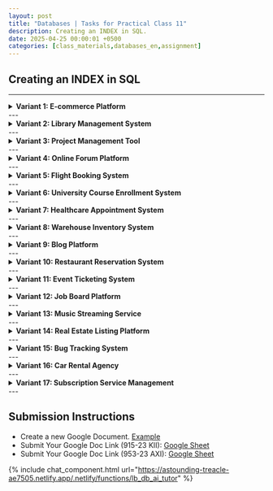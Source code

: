 ```yaml
---
layout: post
title: "Databases | Tasks for Practical Class 11"
description: Creating an INDEX in SQL.
date: 2025-04-25 00:00:01 +0500
categories: [class_materials,databases_en,assignment]
---
```


## Creating an INDEX in SQL

---
<details markdown="1">
<summary><strong>Variant 1: E-commerce Platform</strong></summary>

**Scenario:** You are working on the database for an e-commerce platform. Performance is critical for user experience, especially when searching for products and viewing order histories. You need to add appropriate indexes to optimize common queries.

**Database Schema:**

```sql
-- Drop tables if they exist to start fresh
DROP TABLE IF EXISTS OrderItems;
DROP TABLE IF EXISTS Orders;
DROP TABLE IF EXISTS Products;

-- Create the Products table
CREATE TABLE Products (
    product_id SERIAL PRIMARY KEY,
    sku VARCHAR(50) UNIQUE NOT NULL, -- Stock Keeping Unit
    name VARCHAR(200) NOT NULL,
    category VARCHAR(100),
    price NUMERIC(10, 2) CHECK (price >= 0),
    stock_quantity INT DEFAULT 0 CHECK (stock_quantity >= 0),
    date_added DATE DEFAULT CURRENT_DATE
);

-- Create the Orders table
CREATE TABLE Orders (
    order_id SERIAL PRIMARY KEY,
    customer_id INT NOT NULL, -- Assuming a separate Customers table exists elsewhere
    order_date TIMESTAMP DEFAULT CURRENT_TIMESTAMP,
    status VARCHAR(20) DEFAULT 'pending', -- e.g., 'pending', 'processing', 'shipped', 'delivered', 'cancelled'
    total_amount NUMERIC(12, 2)
);

-- Create the OrderItems table (linking Orders and Products)
CREATE TABLE OrderItems (
    order_item_id SERIAL PRIMARY KEY,
    order_id INT NOT NULL REFERENCES Orders(order_id),
    product_id INT NOT NULL REFERENCES Products(product_id),
    quantity INT NOT NULL CHECK (quantity > 0),
    unit_price NUMERIC(10, 2) NOT NULL -- Price at the time of order
);

-- Insert sample data
INSERT INTO Products (sku, name, category, price, stock_quantity, date_added) VALUES
('BK-ADV-01', 'Advanced SQL Guide', 'Books', 49.99, 150, '2023-01-10'),
('EL-LAP-X1', 'UltraSlim Laptop X1', 'Electronics', 1299.00, 50, '2023-02-20'),
('KT-MIX-S2', 'Super Mixer Pro', 'Home Goods', 89.50, 200, '2023-03-15'),
('BK-PYT-BEG', 'Python for Beginners', 'Books', 29.99, 300, '2023-04-01'),
('EL-CAM-Z5', 'Digital Camera Z5', 'Electronics', 450.00, 75, '2023-05-10');

INSERT INTO Orders (customer_id, order_date, status, total_amount) VALUES
(101, '2023-11-01 10:00:00', 'shipped', 179.49),
(102, '2023-11-05 14:30:00', 'processing', 1299.00),
(101, '2023-11-10 09:15:00', 'pending', 79.98),
(103, '2023-11-12 16:45:00', 'delivered', 450.00),
(104, '2023-11-15 11:00:00', 'processing', 89.50);

INSERT INTO OrderItems (order_id, product_id, quantity, unit_price) VALUES
(1, 1, 1, 49.99), (1, 4, 1, 29.99), (1, 3, 1, 89.50), -- Mistake fixed: total matches order 1
(2, 2, 1, 1299.00),
(3, 4, 2, 29.99), (3, 1, 1, 49.99), -- Corrected quantities/prices needed if total should be exactly 79.98. Let's assume order total was an estimate.
(4, 5, 1, 450.00),
(5, 3, 1, 89.50);
```

**Tasks:**

1.  **Basic Index:** Create an index on the `Products` table to speed up searches based on the product `name`.
2.  **Foreign Key Index:** Create an index on the `Orders` table to quickly find all orders placed by a specific `customer_id`.
3.  **Multicolumn Index:** Create a multicolumn index on the `Products` table to optimize queries that filter by `category` and then sort or filter by `price`. Ensure `category` is the leading column.
4.  **Foreign Key Index (Many-to-Many):** Create an index on the `OrderItems` table to efficiently look up items belonging to a specific `order_id`.
5.  **Foreign Key Index (Many-to-Many):** Create another index on the `OrderItems` table to efficiently find all orders that include a specific `product_id`.
6.  **Reindex Table:** Rebuild all indexes currently existing on the `Products` table to optimize their structure after potential data modifications.
7.  **Partial Index:** Create a partial index on the `Orders` table for the `order_date` column, but only include orders with a `status` of 'processing' or 'pending'. This helps optimize queries looking for active, unshipped orders.
8.  **Index on Expression:** Create an index on the `Products` table based on the lowercase version of the `name` column to facilitate case-insensitive searches.
9.  **List Indexes:** Use a system catalog query (`pg_indexes`) to list all indexes currently defined for the `OrderItems` table.
10. **Drop Index:** Remove the expression index created in step 8 (`LOWER(name)` on `Products`).
</details>
---
<details markdown="1">
<summary><strong>Variant 2: Library Management System</strong></summary>

**Scenario:** You are designing the database for a library system. Efficient searching for books, authors, and tracking borrowed items is crucial for librarians and patrons. You need to implement indexes to optimize these operations.

**Database Schema:**

```sql
-- Drop tables if they exist to start fresh
DROP TABLE IF EXISTS BorrowingRecords;
DROP TABLE IF EXISTS Books;
DROP TABLE IF EXISTS Authors;

-- Create the Authors table
CREATE TABLE Authors (
    author_id SERIAL PRIMARY KEY,
    first_name VARCHAR(100),
    last_name VARCHAR(100) NOT NULL,
    birth_year INT
);

-- Create the Books table
CREATE TABLE Books (
    book_id SERIAL PRIMARY KEY,
    isbn VARCHAR(17) UNIQUE NOT NULL, -- International Standard Book Number
    title VARCHAR(255) NOT NULL,
    publication_year INT,
    genre VARCHAR(50),
    author_id INT REFERENCES Authors(author_id),
    copies_available INT DEFAULT 1 CHECK (copies_available >= 0)
);

-- Create the BorrowingRecords table
CREATE TABLE BorrowingRecords (
    record_id SERIAL PRIMARY KEY,
    book_id INT NOT NULL REFERENCES Books(book_id),
    member_id INT NOT NULL, -- Assuming a separate Members table exists elsewhere
    borrow_date DATE NOT NULL DEFAULT CURRENT_DATE,
    due_date DATE NOT NULL,
    return_date DATE -- NULL if not yet returned
);

-- Insert sample data
INSERT INTO Authors (first_name, last_name, birth_year) VALUES
('George', 'Orwell', 1903),
('Jane', 'Austen', 1775),
('Isaac', 'Asimov', 1920),
('J.R.R.', 'Tolkien', 1892);

INSERT INTO Books (isbn, title, publication_year, genre, author_id, copies_available) VALUES
('978-0451524935', 'Nineteen Eighty-Four', 1949, 'Dystopian', 1, 3),
('978-0141439518', 'Pride and Prejudice', 1813, 'Romance', 2, 5),
('978-0553293378', 'Foundation', 1951, 'Science Fiction', 3, 2),
('978-0547928227', 'The Hobbit', 1937, 'Fantasy', 4, 4),
('978-0451524900', 'Animal Farm', 1945, 'Allegory', 1, 3);

INSERT INTO BorrowingRecords (book_id, member_id, borrow_date, due_date, return_date) VALUES
(1, 501, '2024-03-01', '2024-03-15', '2024-03-14'),
(3, 502, '2024-03-05', '2024-03-19', NULL), -- Not returned
(2, 501, '2024-03-10', '2024-03-24', NULL), -- Not returned
(5, 503, '2024-03-12', '2024-03-26', '2024-03-20'),
(1, 502, '2024-03-15', '2024-03-29', NULL); -- Not returned

```

**Tasks:**

1.  **Basic Index:** Create an index on the `Authors` table to speed up searches based on the author's `last_name`.
2.  **Basic Index:** Create an index on the `Books` table to allow for faster lookups by `title`.
3.  **Unique Index Explanation:** The `Books` table has a `UNIQUE` constraint on the `isbn` column. Explain the implication this has for indexing this column.
4.  **Foreign Key Index:** Create an index on the `Books` table to optimize queries joining `Books` with `Authors` (i.e., index the `author_id` foreign key).
5.  **Multicolumn Index:** Create a multicolumn index on the `Books` table to improve performance for queries that search for books within a specific `genre` and `publication_year`. `genre` should be the first column in the index.
6.  **Foreign Key Index (Tracking Table):** Create an index on the `BorrowingRecords` table to quickly find all borrowing records associated with a specific `book_id`.
7.  **Foreign Key Index (Tracking Table):** Create an index on the `BorrowingRecords` table to quickly find all books borrowed by a specific `member_id`.
8.  **Partial Index:** Create a partial index on the `BorrowingRecords` table covering the `due_date` column, but only for records where the `return_date` is NULL. This helps efficiently find overdue books or currently borrowed items.
9.  **Index on Expression:** Create an index on the `Books` table based on the `publication_year` column, but only storing the decade (e.g., 1950 for 1951, 1810 for 1813). Use integer division or another appropriate expression. This might optimize broad searches by decade. `CREATE INDEX idx_books_pub_decade ON Books (((publication_year / 10) * 10));`
10. **List and Drop Index:** Use the `\d Books` meta-command (in psql or pgAdmin's Query Tool SQL pane) to view the indexes on the `Books` table. Then, drop the index on `title` created in step 2.
</details>
---
<details markdown="1">
<summary><strong>Variant 3: Project Management Tool</strong></summary>

**Scenario:** You are the database administrator for a project management application. Users frequently search for projects, filter tasks by status, assignee, and priority, and view task lists. Optimizing these queries with indexes is essential for application responsiveness.

**Database Schema:**

```sql
-- Drop tables if they exist to start fresh
DROP TABLE IF EXISTS TaskAssignments; -- Adjusted for clarity
DROP TABLE IF EXISTS Tasks;
DROP TABLE IF EXISTS Projects;
DROP TABLE IF EXISTS Users;


-- Create the Users table
CREATE TABLE Users (
    user_id SERIAL PRIMARY KEY,
    username VARCHAR(50) UNIQUE NOT NULL,
    email VARCHAR(100) UNIQUE NOT NULL,
    full_name VARCHAR(150)
);

-- Create the Projects table
CREATE TABLE Projects (
    project_id SERIAL PRIMARY KEY,
    project_code VARCHAR(20) UNIQUE NOT NULL, -- e.g., 'ALPHA', 'OMEGA-2'
    name VARCHAR(200) NOT NULL,
    start_date DATE,
    deadline DATE,
    status VARCHAR(20) DEFAULT 'planning' -- 'planning', 'active', 'completed', 'on_hold'
);

-- Create the Tasks table
CREATE TABLE Tasks (
    task_id SERIAL PRIMARY KEY,
    project_id INT NOT NULL REFERENCES Projects(project_id),
    title VARCHAR(255) NOT NULL,
    description TEXT,
    priority INT DEFAULT 3, -- e.g., 1 (High) to 5 (Low)
    status VARCHAR(20) DEFAULT 'todo', -- 'todo', 'in_progress', 'review', 'done', 'blocked'
    due_date DATE,
    created_at TIMESTAMP DEFAULT CURRENT_TIMESTAMP
);

-- Create the TaskAssignments table (linking Tasks and Users)
CREATE TABLE TaskAssignments (
    assignment_id SERIAL PRIMARY KEY,
    task_id INT NOT NULL REFERENCES Tasks(task_id) ON DELETE CASCADE,
    user_id INT NOT NULL REFERENCES Users(user_id),
    assigned_at TIMESTAMP DEFAULT CURRENT_TIMESTAMP,
    UNIQUE (task_id, user_id) -- Ensure a user isn't assigned the same task twice
);


-- Insert sample data
INSERT INTO Users (username, email, full_name) VALUES
('jdoe', 'john.doe@company.com', 'John Doe'),
('asmith', 'alice.smith@company.com', 'Alice Smith'),
('bwhite', 'bob.white@company.com', 'Bob White');

INSERT INTO Projects (project_code, name, start_date, deadline, status) VALUES
('PHOENIX', 'Project Phoenix Rebirth', '2024-01-15', '2024-07-31', 'active'),
('NEBULA', 'Nebula Cloud Migration', '2024-03-01', '2024-12-31', 'planning'),
('TITAN', 'Titan Platform Upgrade', '2023-11-01', '2024-05-31', 'active');

INSERT INTO Tasks (project_id, title, priority, status, due_date) VALUES
(1, 'Define Core Modules', 1, 'done', '2024-02-15'),
(1, 'Develop UI Mockups', 2, 'in_progress', '2024-04-30'),
(1, 'Setup Development Environment', 3, 'todo', '2024-04-10'),
(3, 'Analyze Current Platform', 1, 'in_progress', '2024-04-20'),
(3, 'Draft Upgrade Plan', 2, 'review', '2024-05-05'),
(2, 'Gather Cloud Requirements', 1, 'todo', '2024-04-15');

INSERT INTO TaskAssignments (task_id, user_id) VALUES
(1, 1), -- Task 1 assigned to John Doe
(2, 2), -- Task 2 assigned to Alice Smith
(3, 1), -- Task 3 assigned to John Doe
(4, 3), -- Task 4 assigned to Bob White
(5, 2), -- Task 5 assigned to Alice Smith
(4, 1); -- Task 4 also assigned to John Doe

```

**Tasks:**

1.  **Basic Index:** Create an index on the `Projects` table to quickly find projects based on their `status`.
2.  **Unique Index Explanation:** The `Users` table has `UNIQUE` constraints on `username` and `email`. What does this mean regarding automatically created indexes on these columns?
3.  **Foreign Key Index:** Create an index on the `Tasks` table to efficiently retrieve all tasks belonging to a specific `project_id`.
4.  **Foreign Key Index (Assignment Table):** Create an index on the `TaskAssignments` table to quickly find all assignments (and thus tasks) for a given `user_id`.
5.  **Foreign Key Index (Assignment Table):** Create an index on the `TaskAssignments` table to quickly find all assignees for a given `task_id`.
6.  **Multicolumn Index:** Create a multicolumn index on the `Tasks` table to optimize filtering tasks first by `project_id` and then by `status`.
7.  **Multicolumn Index (Assignments):** Create a multicolumn index on `TaskAssignments` table to optimize queries finding tasks assigned to a specific user (`user_id`) ordered by `assigned_at` timestamp.
8.  **Partial Index:** Create a partial index on the `Tasks` table covering the `due_date` column, but only for tasks whose `status` is *not* 'done' or 'blocked'. This helps find upcoming deadlines for active tasks.
9.  **Index on Expression:** Create an index on the `Tasks` table based on the `UPPER()` function applied to the `title` column to support case-insensitive title searches.
10. **List and Drop Index:** Use the `pg_indexes` system view to list all indexes on the `Tasks` table. Identify the index created in step 9 (`UPPER(title)`) and then drop it.
</details>
---
<details markdown="1">
<summary><strong>Variant 4: Online Forum Platform</strong></summary>

**Scenario:** You are responsible for the database performance of a growing online forum. Users need to quickly find posts by topic, author, and search content. Moderators also need efficient ways to review reported posts. Indexing is key to maintaining a good user experience.

**Database Schema:**

```sql
-- Drop tables if they exist to start fresh
DROP TABLE IF EXISTS Posts;
DROP TABLE IF EXISTS Topics;
DROP TABLE IF EXISTS Users;

-- Create the Users table
CREATE TABLE Users (
    user_id SERIAL PRIMARY KEY,
    username VARCHAR(50) UNIQUE NOT NULL,
    email VARCHAR(100) UNIQUE NOT NULL,
    join_date DATE DEFAULT CURRENT_DATE,
    post_count INT DEFAULT 0
);

-- Create the Topics table
CREATE TABLE Topics (
    topic_id SERIAL PRIMARY KEY,
    name VARCHAR(100) UNIQUE NOT NULL,
    description TEXT,
    created_by INT REFERENCES Users(user_id),
    created_at TIMESTAMP DEFAULT CURRENT_TIMESTAMP
);

-- Create the Posts table
CREATE TABLE Posts (
    post_id SERIAL PRIMARY KEY,
    topic_id INT NOT NULL REFERENCES Topics(topic_id),
    user_id INT NOT NULL REFERENCES Users(user_id),
    title VARCHAR(255) NOT NULL,
    content TEXT,
    created_at TIMESTAMP DEFAULT CURRENT_TIMESTAMP,
    is_reported BOOLEAN DEFAULT FALSE,
    last_edited_at TIMESTAMP NULL
);

-- Insert sample data
INSERT INTO Users (username, email, join_date) VALUES
('forumFan', 'fan@example.com', '2023-01-15'),
('topicMaster', 'master@example.com', '2023-02-20'),
('postGuru', 'guru@example.com', '2023-03-10');

INSERT INTO Topics (name, description, created_by, created_at) VALUES
('Database Performance', 'Discussions about optimizing database queries.', 1, '2023-05-01 10:00:00'),
('Web Development Trends', 'Latest news and trends in web development.', 2, '2023-06-15 14:30:00'),
('General Chat', 'Off-topic discussions.', 1, '2023-01-20 09:00:00');

INSERT INTO Posts (topic_id, user_id, title, content, created_at, is_reported) VALUES
(1, 1, 'Indexing Strategies in PostgreSQL', 'Let us discuss B-Trees, Hash indexes...', '2023-05-02 11:00:00', FALSE),
(1, 2, 'Re: Indexing Strategies', 'Partial indexes are great for specific subsets!', '2023-05-03 09:20:00', FALSE),
(2, 3, 'Rise of Serverless', 'Is serverless the future?', '2023-06-16 10:00:00', FALSE),
(2, 1, 'Re: Rise of Serverless', 'Depends on the use case...', '2023-06-17 15:00:00', TRUE), -- Reported post
(3, 2, 'Favorite weekend hobbies?', 'What do you do on weekends?', '2023-01-21 11:00:00', FALSE),
(1, 3, 'Full-Text Search Tips', 'Using tsvector and tsquery...', '2023-07-01 14:00:00', FALSE);
```

**Tasks:**

1.  **Basic Index:** Create an index on the `Users` table to speed up lookups based on `join_date`.
2.  **Foreign Key Index:** Create an index on the `Posts` table to efficiently find all posts made by a specific `user_id`.
3.  **Foreign Key Index:** Create an index on the `Posts` table to efficiently retrieve all posts belonging to a specific `topic_id`.
4.  **Multicolumn Index:** Create a multicolumn index on the `Posts` table to optimize viewing posts within a `topic_id`, ordered by their `created_at` timestamp. Ensure `topic_id` is the leading column.
5.  **Partial Index:** Create a partial index on the `Posts` table for the `created_at` column, but only including entries where `is_reported` is TRUE. This is for the moderator's review queue.
6.  **Index on Expression:** Create an index on the `Posts` table using the `LOWER()` function on the `title` column to support fast, case-insensitive searches by post title.
7.  **Unique Index Explanation:** The `Topics` table has a `UNIQUE` constraint on the `name` column. What does this constraint imply about indexing on that column? Is a separate `CREATE INDEX` needed for basic lookups on `name`?
8.  **List Indexes:** Use the `\d Posts` meta-command (in psql or pgAdmin's Query Tool SQL pane) to display all indexes associated with the `Posts` table.
9.  **Reindex Table:** Rebuild all indexes on the `Posts` table, assuming frequent edits and deletions might have occurred.
10. **Drop Index:** Remove the expression index created in step 6 (`LOWER(title)` on `Posts`).
</details>
---
<details markdown="1">
<summary><strong>Variant 5: Flight Booking System</strong></summary>

**Scenario:** You are developing the database backend for a flight booking system. Performance is critical for searching available flights between destinations, checking specific flight details, and managing passenger bookings. Indexes are needed to ensure quick query responses.

**Database Schema:**

```sql
-- Drop tables if they exist to start fresh
DROP TABLE IF EXISTS Bookings;
DROP TABLE IF EXISTS Flights;
DROP TABLE IF EXISTS Airlines;
DROP TABLE IF EXISTS Airports;

-- Create the Airports table
CREATE TABLE Airports (
    airport_code CHAR(3) PRIMARY KEY, -- e.g., 'JFK', 'LAX'
    name VARCHAR(100) NOT NULL,
    city VARCHAR(100),
    country VARCHAR(100)
);

-- Create the Airlines table
CREATE TABLE Airlines (
    airline_id SERIAL PRIMARY KEY,
    iata_code VARCHAR(3) UNIQUE NOT NULL, -- e.g., 'AA', 'UA'
    name VARCHAR(100) NOT NULL
);

-- Create the Flights table
CREATE TABLE Flights (
    flight_id SERIAL PRIMARY KEY,
    flight_number VARCHAR(10) NOT NULL,
    airline_id INT NOT NULL REFERENCES Airlines(airline_id),
    departure_airport CHAR(3) NOT NULL REFERENCES Airports(airport_code),
    arrival_airport CHAR(3) NOT NULL REFERENCES Airports(airport_code),
    departure_time TIMESTAMP WITH TIME ZONE NOT NULL,
    arrival_time TIMESTAMP WITH TIME ZONE NOT NULL,
    base_price NUMERIC(10, 2) CHECK (base_price >= 0),
    total_seats INT,
    seats_booked INT DEFAULT 0
);

-- Create the Bookings table
CREATE TABLE Bookings (
    booking_id SERIAL PRIMARY KEY,
    flight_id INT NOT NULL REFERENCES Flights(flight_id),
    passenger_name VARCHAR(150) NOT NULL,
    seat_number VARCHAR(4), -- e.g., '12A', '30F'
    booking_time TIMESTAMP DEFAULT CURRENT_TIMESTAMP,
    status VARCHAR(20) DEFAULT 'confirmed' -- 'confirmed', 'cancelled'
);

-- Insert sample data
INSERT INTO Airports (airport_code, name, city, country) VALUES
('JFK', 'John F. Kennedy International', 'New York', 'USA'),
('LAX', 'Los Angeles International', 'Los Angeles', 'USA'),
('LHR', 'London Heathrow', 'London', 'UK'),
('CDG', 'Charles de Gaulle', 'Paris', 'France');

INSERT INTO Airlines (iata_code, name) VALUES
('AA', 'American Airlines'),
('BA', 'British Airways'),
('DL', 'Delta Air Lines');

INSERT INTO Flights (flight_number, airline_id, departure_airport, arrival_airport, departure_time, arrival_time, base_price, total_seats) VALUES
('AA101', 1, 'JFK', 'LAX', '2024-07-15 09:00:00-04', '2024-07-15 12:00:00-07', 350.00, 180),
('BA286', 2, 'LHR', 'LAX', '2024-07-15 11:30:00+01', '2024-07-15 14:45:00-07', 680.00, 220),
('DL405', 3, 'JFK', 'CDG', '2024-07-16 18:00:00-04', '2024-07-17 07:30:00+02', 550.00, 200),
('AA202', 1, 'LAX', 'JFK', '2024-07-18 14:00:00-07', '2024-07-18 22:30:00-04', 360.00, 180);

INSERT INTO Bookings (flight_id, passenger_name, seat_number, status) VALUES
(1, 'Alice Wonderland', '15A', 'confirmed'),
(1, 'Bob The Builder', '15B', 'confirmed'),
(2, 'Charlie Chaplin', '22F', 'confirmed'),
(3, 'Diana Prince', '10C', 'cancelled'),
(4, 'Edward Scissorhands', '5A', 'confirmed');

-- Update seats_booked based on insertions
UPDATE Flights SET seats_booked = 2 WHERE flight_id = 1;
UPDATE Flights SET seats_booked = 1 WHERE flight_id = 2;
UPDATE Flights SET seats_booked = 0 WHERE flight_id = 3; -- Cancelled booking doesn't count
UPDATE Flights SET seats_booked = 1 WHERE flight_id = 4;

```

**Tasks:**

1.  **Basic Index:** Create an index on the `Airports` table to quickly search for airports located in a specific `city`.
2.  **Basic Index:** Create an index on the `Flights` table to quickly find flights using their `flight_number`.
3.  **Multicolumn Index (Core Search):** Create a crucial multicolumn index on the `Flights` table to optimize the most common search: finding flights based on `departure_airport`, `arrival_airport`, and `departure_time`. Ensure columns are in this order.
4.  **Foreign Key Index:** Create an index on the `Flights` table to efficiently find all flights operated by a specific `airline_id`.
5.  **Foreign Key Index:** Create an index on the `Bookings` table to quickly retrieve all bookings associated with a specific `flight_id`.
6.  **Partial Index (Availability):** Create a partial index on the `Flights` table covering `departure_time`, but only for flights where `seats_booked < total_seats`. This optimizes searches for flights that still have available seats.
7.  **Index on Expression (Date Search):** Create an index on the `Flights` table based on the date part of the `departure_time` column (use `CAST(departure_time AS DATE)` or `DATE(departure_time)`). This will speed up queries searching for all flights departing on a specific date, regardless of time.
8.  **Unique Index (Seat Assignment):** Create a unique index on the `Bookings` table covering `flight_id` and `seat_number` to prevent assigning the same seat on the same flight to multiple passengers. Allow NULLs in `seat_number` if seat assignment can be optional initially (though the current schema implies it's usually present).
9.  **List Indexes:** Use the `pg_indexes` system catalog view to list all indexes currently defined for the `Flights` table, showing their names and definitions.
10. **Drop Index:** Remove the basic index created in step 2 on the `flight_number` column of the `Flights` table.
</details>
---
<details markdown="1">
<summary><strong>Variant 6: University Course Enrollment System</strong></summary>

**Scenario:** You are managing the database for a university's course enrollment system. Students, faculty, and administrators need fast access to course information, student schedules, class rosters, and departmental listings. Effective indexing is vital for the system's responsiveness, especially during peak registration periods.

**Database Schema:**

```sql
-- Drop tables if they exist to start fresh
DROP TABLE IF EXISTS Enrollments;
DROP TABLE IF EXISTS Courses;
DROP TABLE IF EXISTS Departments;
DROP TABLE IF EXISTS Students;

-- Create the Students table
CREATE TABLE Students (
    student_id SERIAL PRIMARY KEY,
    student_uid VARCHAR(10) UNIQUE NOT NULL, -- University ID, e.g., 'u1234567'
    first_name VARCHAR(100) NOT NULL,
    last_name VARCHAR(100) NOT NULL,
    enrollment_year INT,
    major VARCHAR(100)
);

-- Create the Departments table
CREATE TABLE Departments (
    dept_id SERIAL PRIMARY KEY,
    dept_code VARCHAR(10) UNIQUE NOT NULL, -- e.g., 'CSCI', 'MATH'
    name VARCHAR(150) NOT NULL
);

-- Create the Courses table
CREATE TABLE Courses (
    course_id SERIAL PRIMARY KEY,
    course_code VARCHAR(10) NOT NULL, -- e.g., '101', '315W'
    title VARCHAR(200) NOT NULL,
    credits INT CHECK (credits > 0),
    dept_id INT NOT NULL REFERENCES Departments(dept_id),
    UNIQUE (dept_id, course_code) -- Course code unique within a department
);

-- Create the Enrollments table
CREATE TABLE Enrollments (
    enrollment_id SERIAL PRIMARY KEY,
    student_id INT NOT NULL REFERENCES Students(student_id),
    course_id INT NOT NULL REFERENCES Courses(course_id),
    semester VARCHAR(20) NOT NULL, -- e.g., 'Fall 2024', 'Spring 2025'
    registration_date DATE DEFAULT CURRENT_DATE,
    grade CHAR(2) NULL, -- e.g., 'A', 'B+', 'P', 'F', NULL if in progress
    UNIQUE (student_id, course_id, semester) -- Student cannot enroll in the same course multiple times in one semester
);

-- Insert sample data
INSERT INTO Students (student_uid, first_name, last_name, enrollment_year, major) VALUES
('u7654321', 'Hermione', 'Granger', 2021, 'Magical Law'),
('u1122334', 'Ron', 'Weasley', 2021, 'Defense Against Dark Arts'),
('u9876543', 'Harry', 'Potter', 2021, 'Auror Training');

INSERT INTO Departments (dept_code, name) VALUES
('CSCI', 'Computer Science'),
('MATH', 'Mathematics'),
('PHYS', 'Physics');

INSERT INTO Courses (course_code, title, credits, dept_id) VALUES
('101', 'Intro to Programming', 4, 1),
('210', 'Data Structures', 4, 1),
('151', 'Calculus I', 4, 2),
('201', 'Classical Mechanics', 3, 3);

INSERT INTO Enrollments (student_id, course_id, semester, grade) VALUES
(1, 1, 'Fall 2023', 'A'),
(1, 3, 'Fall 2023', 'A-'),
(2, 1, 'Fall 2023', 'C+'),
(3, 1, 'Spring 2024', NULL), -- In progress
(1, 2, 'Spring 2024', NULL), -- In progress
(2, 3, 'Spring 2024', NULL); -- In progress
```

**Tasks:**

1.  **Basic Index:** Create an index on the `Students` table to allow for efficient searching by `last_name`.
2.  **Foreign Key Index:** Create an index on the `Courses` table to quickly find all courses offered by a specific `dept_id`.
3.  **Foreign Key Index (Enrollments):** Create an index on the `Enrollments` table to efficiently retrieve all courses a particular `student_id` is enrolled in or has taken.
4.  **Foreign Key Index (Enrollments):** Create an index on the `Enrollments` table to quickly generate a class roster (list of students) for a specific `course_id`.
5.  **Multicolumn Index (Student Schedule):** Create a multicolumn index on the `Enrollments` table to optimize fetching a specific student's schedule for a given `semester`. The index should cover `student_id` and `semester`, in that order.
6.  **Multicolumn Index (Course Roster):** Create a multicolumn index on the `Enrollments` table to optimize fetching the roster for a specific `course_id` within a particular `semester`. The index should cover `course_id` and `semester`, in that order.
7.  **Partial Index (In Progress):** Create a partial index on the `Enrollments` table covering the `course_id` column, but only for rows where the `grade` is NULL. This helps quickly find students currently enrolled in a course (ungraded).
8.  **Index on Expression (Case-Insensitive Major):** Create an index on the `Students` table based on the `LOWER()` function applied to the `major` column to support case-insensitive searches for students by major.
9.  **List Indexes:** Use the `\d Enrollments` meta-command to list all indexes currently associated with the `Enrollments` table. Verify the indexes created in previous steps are present.
10. **Reindex and Drop:** Rebuild all indexes on the `Students` table. Afterwards, drop the index created in step 1 (`last_name` on `Students`).
</details>
---
<details markdown="1">
<summary><strong>Variant 7: Healthcare Appointment System</strong></summary>

**Scenario:** You are responsible for managing the database of a clinic's appointment scheduling system. Fast retrieval of patient information, available slots, and appointment history is critical for the clinic's operations. You need to add indexes to optimize common lookup and filtering operations.

**Database Schema:**

```sql
-- Drop tables if they exist to start fresh
DROP TABLE IF EXISTS Appointments;
DROP TABLE IF EXISTS Patients;
DROP TABLE IF EXISTS Doctors;

-- Create the Doctors table
CREATE TABLE Doctors (
    doctor_id SERIAL PRIMARY KEY,
    first_name VARCHAR(50) NOT NULL,
    last_name VARCHAR(50) NOT NULL,
    specialty VARCHAR(100),
    license_number VARCHAR(50) UNIQUE NOT NULL
);

-- Create the Patients table
CREATE TABLE Patients (
    patient_id SERIAL PRIMARY KEY,
    first_name VARCHAR(50) NOT NULL,
    last_name VARCHAR(50) NOT NULL,
    date_of_birth DATE,
    contact_phone VARCHAR(20) UNIQUE, -- Can be NULL but must be unique if present
    registration_date DATE DEFAULT CURRENT_DATE
);

-- Create the Appointments table
CREATE TABLE Appointments (
    appointment_id SERIAL PRIMARY KEY,
    patient_id INT NOT NULL REFERENCES Patients(patient_id),
    doctor_id INT NOT NULL REFERENCES Doctors(doctor_id),
    appointment_datetime TIMESTAMP NOT NULL, -- Date and time of the appointment
    duration_minutes INT DEFAULT 30 CHECK (duration_minutes > 0),
    status VARCHAR(20) DEFAULT 'scheduled', -- e.g., 'scheduled', 'completed', 'cancelled', 'no_show'
    reason TEXT -- Reason for the visit
);

-- Insert sample data
INSERT INTO Doctors (first_name, last_name, specialty, license_number) VALUES
('Alice', 'Chen', 'Cardiology', 'LIC1001'),
('Bob', 'Miller', 'Pediatrics', 'LIC1002'),
('Carol', 'Davis', 'General Practice', 'LIC1003');

INSERT INTO Patients (first_name, last_name, date_of_birth, contact_phone, registration_date) VALUES
('Mark', 'Johnson', '1985-06-15', '555-1234', '2023-01-10'),
('Sarah', 'Williams', '1992-09-22', '555-5678', '2023-02-20'),
('David', 'Brown', '1978-03-01', NULL, '2023-05-15'),
('Emily', 'Smith', '2018-11-12', '555-9900', '2023-06-01');

INSERT INTO Appointments (patient_id, doctor_id, appointment_datetime, duration_minutes, status, reason) VALUES
(1, 1, '2024-05-10 10:00:00', 45, 'completed', 'Annual Checkup'),
(2, 3, '2024-05-10 11:00:00', 30, 'scheduled', 'Consultation'),
(1, 1, '2024-05-17 14:00:00', 45, 'scheduled', 'Follow-up'),
(4, 2, '2024-05-18 09:30:00', 30, 'scheduled', 'Vaccination'),
(2, 3, '2024-04-25 15:00:00', 30, 'cancelled', 'Feeling better'),
(3, 3, '2024-05-20 16:00:00', 30, 'scheduled', 'New Patient Visit');

```

**Tasks:**

1.  **Basic Index:** Create an index on the `Patients` table to speed up searches based on the patient's `last_name`.
2.  **Unique Index:** Create a unique index on the `Patients` table for the `contact_phone` column to enforce uniqueness for non-NULL phone numbers.
3.  **Foreign Key Index:** Create an index on the `Appointments` table to efficiently retrieve all appointments for a specific `patient_id`.
4.  **Foreign Key Index:** Create an index on the `Appointments` table to efficiently find all appointments scheduled with a specific `doctor_id`.
5.  **Multicolumn Index:** Create a multicolumn index on the `Appointments` table to optimize queries that filter by `doctor_id` and then by `appointment_datetime`.
6.  **Index on Expression:** Create an index on the `Patients` table based on the `YEAR` extracted from the `date_of_birth` to optimize queries searching for patients born in a specific year. `CREATE INDEX idx_patients_birth_year ON Patients (EXTRACT(YEAR FROM date_of_birth));`
7.  **Partial Index:** Create a partial index on the `Appointments` table for the `appointment_datetime` column, but only include appointments with a `status` of 'scheduled'. This helps optimize queries looking for upcoming, active appointments.
8.  **Reindex Table:** Rebuild all indexes currently existing on the `Appointments` table.
9.  **List Indexes:** Use the `\d Appointments` meta-command (in psql or pgAdmin's Query Tool SQL pane) to view the indexes on the `Appointments` table.
10. **Drop Index:** Remove the index created in step 6 (`idx_patients_birth_year`).
</details>
---
<details markdown="1">
<summary><strong>Variant 8: Warehouse Inventory System</strong></summary>

**Scenario:** You manage the database for a warehouse inventory system. The system needs to track products, their locations within different warehouses, and current stock levels. Efficient querying for product availability, stock levels, and warehouse contents is crucial.

**Database Schema:**

```sql
-- Drop tables if they exist to start fresh
DROP TABLE IF EXISTS InventoryLevels;
DROP TABLE IF EXISTS Products;
DROP TABLE IF EXISTS Warehouses;

-- Create the Warehouses table
CREATE TABLE Warehouses (
    warehouse_id SERIAL PRIMARY KEY,
    code VARCHAR(10) UNIQUE NOT NULL, -- e.g., 'NYC-01', 'LAX-02'
    city VARCHAR(100) NOT NULL,
    capacity_sqft INT,
    is_refrigerated BOOLEAN DEFAULT FALSE
);

-- Create the Products table
CREATE TABLE Products (
    product_id SERIAL PRIMARY KEY,
    sku VARCHAR(50) UNIQUE NOT NULL, -- Stock Keeping Unit
    name VARCHAR(200) NOT NULL,
    category VARCHAR(100),
    unit_cost NUMERIC(10, 2),
    supplier_info JSONB -- Store supplier name, contact, etc.
);

-- Create the InventoryLevels table (linking Products and Warehouses)
CREATE TABLE InventoryLevels (
    inventory_id SERIAL PRIMARY KEY,
    product_id INT NOT NULL REFERENCES Products(product_id),
    warehouse_id INT NOT NULL REFERENCES Warehouses(warehouse_id),
    quantity INT NOT NULL CHECK (quantity >= 0),
    last_updated TIMESTAMP DEFAULT CURRENT_TIMESTAMP,
    reorder_level INT DEFAULT 10,
    UNIQUE (product_id, warehouse_id) -- A product exists only once per warehouse
);

-- Insert sample data
INSERT INTO Warehouses (code, city, capacity_sqft, is_refrigerated) VALUES
('NYC-01', 'New York', 50000, false),
('LAX-02', 'Los Angeles', 75000, true),
('CHI-01', 'Chicago', 60000, false);

INSERT INTO Products (sku, name, category, unit_cost, supplier_info) VALUES
('ELE-TV-55', '55-inch 4K TV', 'Electronics', 350.00, '{"name": "PanelCorp", "contact": "sales@panelcorp.com"}'),
('FUR-DSK-WD', 'Wooden Desk', 'Furniture', 120.50, '{"name": "WoodWorks Ltd.", "contact": "orders@woodworksltd.net"}'),
('GRC-APL-FU', 'Fuji Apples (Box)', 'Grocery', 15.75, '{"name": "FreshFarms Inc.", "region": "WA"}'),
('ELE-CAM-DL', 'Digital SLR Camera', 'Electronics', 899.00, '{"name": "LensMasters", "contact": "info@lensmasters.com"}');

INSERT INTO InventoryLevels (product_id, warehouse_id, quantity, reorder_level) VALUES
(1, 1, 50, 10), -- TV in NYC
(1, 3, 75, 15), -- TV in Chicago
(2, 1, 120, 20), -- Desk in NYC
(3, 2, 200, 50), -- Apples in LA (requires refrigeration)
(4, 1, 25, 5),  -- Camera in NYC
(4, 3, 30, 5);  -- Camera in Chicago

```

**Tasks:**

1.  **Basic Index:** Create an index on the `Products` table to speed up searches based on the product `name`.
2.  **Basic Index:** Create an index on the `Warehouses` table to enable faster lookups by `city`.
3.  **Foreign Key Index:** Create an index on the `InventoryLevels` table to efficiently query stock levels for a specific `product_id` across all warehouses.
4.  **Foreign Key Index:** Create an index on the `InventoryLevels` table to quickly find all products stored within a specific `warehouse_id`.
5.  **Multicolumn Index:** The `InventoryLevels` table already has a unique constraint (and thus an underlying index) on `(product_id, warehouse_id)`. Explain why creating another index `ON InventoryLevels (warehouse_id, product_id)` might still be beneficial for certain queries.
6.  **Partial Index:** Create a partial index on the `InventoryLevels` table for the `quantity` column, but only include rows where `quantity` is less than the `reorder_level`. This helps efficiently identify items needing restocking. `CREATE INDEX idx_inventory_low_stock ON InventoryLevels (product_id, warehouse_id) WHERE quantity < reorder_level;`
7.  **Index on Expression:** Create an index on the `Products` table based on the lowercase version of the `category` column to facilitate case-insensitive category searches.
8.  **GIN Index (JSONB):** Create a GIN index on the `supplier_info` column in the `Products` table to efficiently query based on keys or values within the JSONB data (e.g., finding products from a specific supplier name). `CREATE INDEX idx_products_supplier_info_gin ON Products USING gin (supplier_info);`
9.  **List Indexes:** Use the `pg_indexes` system catalog view to list all indexes associated with the `InventoryLevels` table.
10. **Drop Index:** Remove the expression index created in step 7 (`LOWER(category)` on `Products`).
</details>
---
<details markdown="1">
<summary><strong>Variant 9: Blog Platform</strong></summary>

**Scenario:** You are the database administrator for a blogging platform. Users need to be able to quickly find posts by author, tag, or date, and view comments associated with posts. You must add indexes to support these features efficiently.

**Database Schema:**

```sql
-- Drop tables if they exist to start fresh
DROP TABLE IF EXISTS PostTags;
DROP TABLE IF EXISTS Comments;
DROP TABLE IF EXISTS Tags;
DROP TABLE IF EXISTS Posts;
DROP TABLE IF EXISTS Users;

-- Create the Users table
CREATE TABLE Users (
    user_id SERIAL PRIMARY KEY,
    username VARCHAR(50) UNIQUE NOT NULL,
    email VARCHAR(100) UNIQUE NOT NULL,
    join_date DATE DEFAULT CURRENT_DATE
);

-- Create the Posts table
CREATE TABLE Posts (
    post_id SERIAL PRIMARY KEY,
    author_id INT NOT NULL REFERENCES Users(user_id),
    title VARCHAR(255) NOT NULL,
    content TEXT,
    published_at TIMESTAMP, -- NULL if draft
    last_updated TIMESTAMP DEFAULT CURRENT_TIMESTAMP,
    status VARCHAR(15) DEFAULT 'draft' -- e.g., 'draft', 'published', 'archived'
);

-- Create the Comments table
CREATE TABLE Comments (
    comment_id SERIAL PRIMARY KEY,
    post_id INT NOT NULL REFERENCES Posts(post_id) ON DELETE CASCADE,
    user_id INT NOT NULL REFERENCES Users(user_id), -- Comment author
    comment_text TEXT NOT NULL,
    commented_at TIMESTAMP DEFAULT CURRENT_TIMESTAMP
);

-- Create the Tags table
CREATE TABLE Tags (
    tag_id SERIAL PRIMARY KEY,
    tag_name VARCHAR(50) UNIQUE NOT NULL
);

-- Create the PostTags table (Many-to-Many link)
CREATE TABLE PostTags (
    post_id INT NOT NULL REFERENCES Posts(post_id) ON DELETE CASCADE,
    tag_id INT NOT NULL REFERENCES Tags(tag_id) ON DELETE CASCADE,
    PRIMARY KEY (post_id, tag_id) -- Ensures a tag is applied only once per post
);

-- Insert sample data
INSERT INTO Users (username, email) VALUES
('blogger_a', 'a@example.com'),
('reader_b', 'b@example.com'),
('editor_c', 'c@example.com');

INSERT INTO Posts (author_id, title, content, published_at, status) VALUES
(1, 'My First Post', 'This is the content of my first post.', '2024-01-15 10:00:00', 'published'),
(1, 'Advanced SQL Tricks', 'Let us talk about window functions...', '2024-02-20 11:30:00', 'published'),
(3, 'Editing Guidelines', 'Please follow these guidelines...', '2024-03-01 09:00:00', 'published'),
(1, 'Draft Post Idea', 'Something about databases...', NULL, 'draft');

INSERT INTO Comments (post_id, user_id, comment_text) VALUES
(1, 2, 'Great first post!'),
(2, 2, 'Very useful SQL tips, thanks!'),
(2, 3, 'Well written, approved.'),
(1, 1, 'Thanks for the feedback!'); -- Author replying

INSERT INTO Tags (tag_name) VALUES
('introduction'), ('sql'), ('databases'), ('guide'), ('meta');

INSERT INTO PostTags (post_id, tag_id) VALUES
(1, 1), -- Post 1 tagged 'introduction'
(2, 2), -- Post 2 tagged 'sql'
(2, 3), -- Post 2 tagged 'databases'
(3, 4), -- Post 3 tagged 'guide'
(3, 5); -- Post 3 tagged 'meta'

```

**Tasks:**

1.  **Basic Index:** Create an index on the `Posts` table to quickly find all posts written by a specific `author_id`.
2.  **Basic Index:** Create an index on the `Comments` table to quickly retrieve all comments left by a specific `user_id`.
3.  **Foreign Key Index:** Create an index on the `Comments` table to efficiently fetch all comments belonging to a specific `post_id`.
4.  **Foreign Key Index (M2M):** Create an index on the `PostTags` table to efficiently find all tags associated with a given `post_id`. (Note: The primary key already covers `(post_id, tag_id)`, but an index specifically on `post_id` might be used differently by the planner).
5.  **Foreign Key Index (M2M):** Create an index on the `PostTags` table to efficiently find all posts associated with a given `tag_id`.
6.  **Multicolumn Index:** Create a multicolumn index on the `Posts` table to optimize queries searching for posts by a specific `author_id` that also filter by `status` (e.g., find all 'published' posts by author X).
7.  **Index on Expression:** Create an index on the `Posts` table using the `DATE()` function on the `published_at` column to optimize queries filtering posts published on a specific date (ignoring the time component). `CREATE INDEX idx_posts_publish_date ON Posts (DATE(published_at));`
8.  **Partial Index:** Create a partial index on the `Posts` table for the `published_at` column, but only include rows where the `status` is 'published'. This is useful for efficiently querying or sorting only the published posts by date.
9.  **List Indexes:** Use the `\d PostTags` meta-command to view the indexes (including the primary key index) on the `PostTags` table.
10. **Drop Index:** Remove the index created in step 7 (`idx_posts_publish_date`).
</details>
---
<details markdown="1">
<summary><strong>Variant 10: Restaurant Reservation System</strong></summary>

**Scenario:** You are managing the database for an online restaurant reservation platform. Efficiently finding restaurants, checking table availability, and managing customer reservations are key functionalities. You need to add indexes to optimize query performance.

**Database Schema:**

```sql
-- Drop tables if they exist to start fresh
DROP TABLE IF EXISTS Reservations;
DROP TABLE IF EXISTS RestaurantTables;
DROP TABLE IF EXISTS Customers;
DROP TABLE IF EXISTS Restaurants;

-- Create the Restaurants table
CREATE TABLE Restaurants (
    restaurant_id SERIAL PRIMARY KEY,
    name VARCHAR(150) NOT NULL,
    cuisine_type VARCHAR(50),
    city VARCHAR(100),
    rating NUMERIC(3, 2) CHECK (rating >= 0 AND rating <= 5), -- e.g., 4.50
    phone_number VARCHAR(20) UNIQUE
);

-- Create the RestaurantTables table
CREATE TABLE RestaurantTables (
    table_id SERIAL PRIMARY KEY,
    restaurant_id INT NOT NULL REFERENCES Restaurants(restaurant_id),
    table_number VARCHAR(10), -- e.g., 'T1', 'P2' (Patio 2)
    capacity INT NOT NULL CHECK (capacity > 0),
    is_available BOOLEAN DEFAULT TRUE
);

-- Create the Customers table
CREATE TABLE Customers (
    customer_id SERIAL PRIMARY KEY,
    first_name VARCHAR(100),
    last_name VARCHAR(100) NOT NULL,
    email VARCHAR(150) UNIQUE NOT NULL,
    phone VARCHAR(20)
);

-- Create the Reservations table
CREATE TABLE Reservations (
    reservation_id SERIAL PRIMARY KEY,
    customer_id INT NOT NULL REFERENCES Customers(customer_id),
    table_id INT NOT NULL REFERENCES RestaurantTables(table_id),
    reservation_time TIMESTAMP NOT NULL,
    party_size INT NOT NULL CHECK (party_size > 0),
    status VARCHAR(20) DEFAULT 'confirmed', -- 'confirmed', 'cancelled', 'completed', 'no-show'
    special_requests TEXT
);

-- Insert sample data
INSERT INTO Restaurants (name, cuisine_type, city, rating, phone_number) VALUES
('The Gourmet Place', 'French', 'Metropolis', 4.80, '555-0101'),
('Pasta Paradise', 'Italian', 'Metropolis', 4.50, '555-0102'),
('Sushi Central', 'Japanese', 'Gotham', 4.70, '555-0201'),
('Taco Town', 'Mexican', 'Metropolis', 4.20, '555-0103');

INSERT INTO RestaurantTables (restaurant_id, table_number, capacity, is_available) VALUES
(1, 'T1', 2, TRUE), (1, 'T2', 4, TRUE), (1, 'T3', 4, FALSE),
(2, 'P1', 4, TRUE), (2, 'P2', 6, TRUE),
(3, 'S1', 2, TRUE), (3, 'S2', 2, TRUE), (3, 'B1', 8, TRUE), -- Sushi Bar
(4, 'M1', 4, TRUE);

INSERT INTO Customers (first_name, last_name, email, phone) VALUES
('Clark', 'Kent', 'clark.k@dailyplanet.com', '555-1111'),
('Lois', 'Lane', 'lois.l@dailyplanet.com', '555-2222'),
('Bruce', 'Wayne', 'bruce@waynecorp.com', '555-3333');

INSERT INTO Reservations (customer_id, table_id, reservation_time, party_size, status) VALUES
(1, 2, '2024-06-15 19:00:00', 2, 'confirmed'), -- Clark at Gourmet Place T2
(2, 4, '2024-06-16 20:00:00', 4, 'confirmed'), -- Lois at Pasta Paradise P1
(3, 8, '2024-06-17 18:30:00', 6, 'confirmed'), -- Bruce at Sushi Central B1
(1, 5, '2024-06-18 19:30:00', 5, 'cancelled'); -- Clark at Pasta Paradise P2 (cancelled)

```

**Tasks:**

1.  **Basic Index:** Create an index on the `Restaurants` table to speed up searches based on the restaurant `name`.
2.  **Basic Index:** Create an index on the `Customers` table to quickly find customers by their `last_name`.
3.  **Foreign Key Index:** Create an index on the `RestaurantTables` table to efficiently find all tables belonging to a specific `restaurant_id`.
4.  **Foreign Key Index:** Create an index on the `Reservations` table to quickly look up reservations made by a specific `customer_id`.
5.  **Foreign Key Index:** Create an index on the `Reservations` table to quickly find all reservations associated with a specific `table_id`.
6.  **Multicolumn Index:** Create a multicolumn index on the `Restaurants` table to optimize searches filtering by `city` first and then by `cuisine_type`.
7.  **Multicolumn Index:** Create a multicolumn index on the `Reservations` table to efficiently query reservations based on `reservation_time` and `status`. Place `reservation_time` first in the index definition.
8.  **Partial Index:** Create a partial index on the `Reservations` table for the `reservation_time` column, but only include reservations with a status of 'confirmed'. This helps efficiently find active, upcoming reservations.
9.  **Index on Expression:** Create an index on the `Customers` table using the `LOWER()` function on the `email` column to support case-insensitive email lookups (even though there's a unique constraint, this supports queries using `LOWER()`).
10. **List and Drop:** Use the `\d Reservations` meta-command to list indexes on the `Reservations` table. Then, drop the index created in step 8 (the partial index on `reservation_time` for 'confirmed' status).
</details>
---
<details markdown="1">
<summary><strong>Variant 11: Event Ticketing System</strong></summary>

**Scenario:** You are developing the database for an online event ticketing platform. Users need to quickly search for events, view ticket availability and pricing, and manage their purchases. Indexing is crucial for handling high traffic during popular event sales.

**Database Schema:**

```sql
-- Drop tables if they exist to start fresh
DROP TABLE IF EXISTS Purchases;
DROP TABLE IF EXISTS TicketTypes;
DROP TABLE IF EXISTS Events;
DROP TABLE IF EXISTS Venues;
DROP TABLE IF EXISTS Users; -- Assuming a generic Users table

-- Create the Venues table
CREATE TABLE Venues (
    venue_id SERIAL PRIMARY KEY,
    name VARCHAR(200) NOT NULL,
    city VARCHAR(100),
    capacity INT
);

-- Create the Events table
CREATE TABLE Events (
    event_id SERIAL PRIMARY KEY,
    venue_id INT REFERENCES Venues(venue_id),
    name VARCHAR(255) NOT NULL,
    category VARCHAR(50), -- e.g., 'Music', 'Sports', 'Theater', 'Conference'
    event_start_time TIMESTAMP NOT NULL,
    event_end_time TIMESTAMP,
    status VARCHAR(20) DEFAULT 'scheduled' -- 'scheduled', 'cancelled', 'postponed', 'completed'
);

-- Create the TicketTypes table (defines price levels/sections for an event)
CREATE TABLE TicketTypes (
    ticket_type_id SERIAL PRIMARY KEY,
    event_id INT NOT NULL REFERENCES Events(event_id),
    description VARCHAR(100), -- e.g., 'General Admission', 'VIP', 'Balcony Section A'
    price NUMERIC(10, 2) NOT NULL CHECK (price >= 0),
    total_quantity INT NOT NULL CHECK (total_quantity >= 0), -- Total tickets of this type available
    available_quantity INT CHECK (available_quantity >= 0 AND available_quantity <= total_quantity)
);

-- Create the Users table (simplified)
CREATE TABLE Users (
    user_id SERIAL PRIMARY KEY,
    email VARCHAR(150) UNIQUE NOT NULL,
    name VARCHAR(150)
);

-- Create the Purchases table
CREATE TABLE Purchases (
    purchase_id SERIAL PRIMARY KEY,
    user_id INT NOT NULL REFERENCES Users(user_id),
    ticket_type_id INT NOT NULL REFERENCES TicketTypes(ticket_type_id),
    quantity INT NOT NULL CHECK (quantity > 0),
    purchase_time TIMESTAMP DEFAULT CURRENT_TIMESTAMP,
    total_cost NUMERIC(12, 2),
    confirmation_code VARCHAR(32) UNIQUE NOT NULL -- Unique code for this purchase transaction
);

-- Insert sample data
INSERT INTO Venues (name, city, capacity) VALUES
('Arena Central', 'Metropolis', 15000),
('Grand Theater', 'Gotham', 2500),
('Open Air Park', 'Metropolis', 30000);

INSERT INTO Events (venue_id, name, category, event_start_time, status) VALUES
(1, 'Rock Legends Concert', 'Music', '2024-08-15 20:00:00', 'scheduled'),
(2, 'Shakespeare''s Hamlet', 'Theater', '2024-09-10 19:30:00', 'scheduled'),
(1, 'Tech Conference 2024', 'Conference', '2024-10-01 09:00:00', 'scheduled'),
(3, 'Summer Music Festival', 'Music', '2024-07-20 12:00:00', 'completed');

INSERT INTO TicketTypes (event_id, description, price, total_quantity, available_quantity) VALUES
(1, 'Floor Standing', 75.00, 5000, 3500), (1, 'Lower Bowl Seat', 120.00, 8000, 6000), (1, 'VIP Box', 300.00, 100, 20),
(2, 'Orchestra', 90.00, 500, 450), (2, 'Mezzanine', 65.00, 1000, 800),
(3, 'Standard Pass', 499.00, 2000, 1500), (3, 'Workshop Addon', 150.00, 500, 300);

INSERT INTO Users (email, name) VALUES
('fan1@email.com', 'Alex Fan'),
('theater_lover@email.com', 'Bella Critic'),
('techguru@email.com', 'Charlie Dev');

INSERT INTO Purchases (user_id, ticket_type_id, quantity, total_cost, confirmation_code) VALUES
(1, 1, 2, 150.00, 'CONF-ROCK-12345ABC'), -- Alex buys 2 floor tickets for Rock Legends
(2, 4, 1, 90.00, 'CONF-HAMLET-67890DEF'), -- Bella buys 1 orchestra ticket for Hamlet
(1, 2, 4, 480.00, 'CONF-ROCK-11223XYZ'), -- Alex buys 4 lower bowl tickets for Rock Legends
(3, 6, 1, 499.00, 'CONF-TECH-44556UVW'); -- Charlie buys 1 standard pass for Tech Conference

```

**Tasks:**

1.  **Basic Index:** Create an index on the `Events` table to quickly search for events by `name`.
2.  **Basic Index:** Create an index on the `Venues` table to optimize searches by `city`.
3.  **Foreign Key Index:** Create an index on the `Events` table to efficiently find all events happening at a specific `venue_id`.
4.  **Foreign Key Index:** Create an index on the `TicketTypes` table to quickly retrieve all ticket types associated with a particular `event_id`.
5.  **Foreign Key Index:** Create an index on the `Purchases` table to rapidly find all purchases made by a specific `user_id`.
6.  **Multicolumn Index:** Create a multicolumn index on the `Events` table to optimize queries filtering first by `category` and then by `event_start_time`.
7.  **Multicolumn Index:** Create a multicolumn index on the `TicketTypes` table to support efficient queries filtering by `event_id` and sorting/filtering by `price`.
8.  **Partial Index:** Create a partial index on the `Events` table for the `event_start_time` column, but only include events whose status is 'scheduled' or 'postponed'. This helps in quickly finding upcoming or rescheduled events.
9.  **Reindex Table:** Rebuild all indexes on the `Purchases` table. This might be done periodically if purchase data changes frequently (e.g., refunds causing deletes/updates).
10. **List and Drop:** Use the `pg_indexes` system view to list all indexes on the `Events` table. Then, drop the index created in step 8 (the partial index on `event_start_time`).
</details>
---
<details markdown="1">
<summary><strong>Variant 12: Job Board Platform</strong></summary>

**Scenario:** You are responsible for the database behind a job board website. Fast searches for jobs based on location, category, and keywords are essential, as is efficiently retrieving applications for specific jobs or candidates. Indexing is vital for performance.

**Database Schema:**

```sql
-- Drop tables if they exist to start fresh
DROP TABLE IF EXISTS Applications;
DROP TABLE IF EXISTS Jobs;
DROP TABLE IF EXISTS Companies;
DROP TABLE IF EXISTS Candidates;

-- Create the Companies table
CREATE TABLE Companies (
    company_id SERIAL PRIMARY KEY,
    name VARCHAR(150) NOT NULL UNIQUE,
    industry VARCHAR(100),
    headquarters_location VARCHAR(150)
);

-- Create the Jobs table
CREATE TABLE Jobs (
    job_id SERIAL PRIMARY KEY,
    company_id INT NOT NULL REFERENCES Companies(company_id),
    title VARCHAR(200) NOT NULL,
    job_description TEXT,
    category VARCHAR(100), -- e.g., 'Engineering', 'Marketing', 'Sales', 'Design'
    location VARCHAR(150), -- Can be 'Remote' or a city/state
    salary_range VARCHAR(50), -- e.g., '$80k-$100k', 'Competitive'
    date_posted DATE DEFAULT CURRENT_DATE,
    is_active BOOLEAN DEFAULT TRUE
);

-- Create the Candidates table
CREATE TABLE Candidates (
    candidate_id SERIAL PRIMARY KEY,
    first_name VARCHAR(100),
    last_name VARCHAR(100) NOT NULL,
    email VARCHAR(150) UNIQUE NOT NULL,
    phone VARCHAR(20),
    primary_skill VARCHAR(100), -- e.g., 'Python', 'Project Management', 'Graphic Design'
    resume_url VARCHAR(255) -- Link to stored resume file
);

-- Create the Applications table
CREATE TABLE Applications (
    application_id SERIAL PRIMARY KEY,
    job_id INT NOT NULL REFERENCES Jobs(job_id),
    candidate_id INT NOT NULL REFERENCES Candidates(candidate_id),
    application_date TIMESTAMP DEFAULT CURRENT_TIMESTAMP,
    status VARCHAR(30) DEFAULT 'submitted', -- 'submitted', 'viewed', 'interviewing', 'offered', 'rejected', 'withdrawn'
    cover_letter TEXT,
    UNIQUE (job_id, candidate_id) -- Prevent duplicate applications
);

-- Insert sample data
INSERT INTO Companies (name, industry, headquarters_location) VALUES
('Innovate Solutions', 'Technology', 'San Francisco, CA'),
('Global Marketing Inc.', 'Marketing', 'New York, NY'),
('BuildWell Construction', 'Construction', 'Austin, TX');

INSERT INTO Jobs (company_id, title, category, location, salary_range, is_active) VALUES
(1, 'Senior Software Engineer', 'Engineering', 'Remote', '$120k-$160k', TRUE),
(1, 'Backend Developer', 'Engineering', 'San Francisco, CA', '$100k-$130k', TRUE),
(2, 'Digital Marketing Manager', 'Marketing', 'New York, NY', '$90k-$110k', TRUE),
(3, 'Project Manager', 'Construction', 'Austin, TX', '$85k-$105k', TRUE),
(1, 'UI/UX Designer', 'Design', 'Remote', null, FALSE); -- Inactive job

INSERT INTO Candidates (first_name, last_name, email, primary_skill) VALUES
('Sarah', 'Chen', 'sarah.c@email.com', 'Python'),
('Michael', 'Bolton', 'm.bolton@email.com', 'JavaScript'),
('Priya', 'Sharma', 'priya.s@email.com', 'Digital Marketing'),
('David', 'Lee', 'david.lee@email.com', 'Project Management');

INSERT INTO Applications (job_id, candidate_id, status) VALUES
(1, 1, 'submitted'), -- Sarah applied for Senior Software Engineer
(2, 2, 'submitted'), -- Michael applied for Backend Developer
(3, 3, 'interviewing'), -- Priya applied for Digital Marketing Manager
(1, 2, 'viewed'), -- Michael also applied for Senior Software Engineer
(4, 4, 'submitted'); -- David applied for Project Manager

```

**Tasks:**

1.  **Basic Index:** Create an index on the `Jobs` table to speed up searches based on the job `title`.
2.  **Basic Index:** Create an index on the `Companies` table to allow faster lookups by company `name`.
3.  **Foreign Key Index:** Create an index on the `Jobs` table to efficiently find all jobs posted by a specific `company_id`.
4.  **Foreign Key Index:** Create an index on the `Applications` table to quickly retrieve all applications submitted for a specific `job_id`.
5.  **Foreign Key Index:** Create an index on the `Applications` table to quickly find all jobs a specific `candidate_id` has applied for.
6.  **Multicolumn Index:** Create a multicolumn index on the `Jobs` table to optimize queries filtering first by `location` and then by `category`.
7.  **Multicolumn Index:** Create a multicolumn index on the `Applications` table to efficiently query applications based on `job_id` and `application_date`. Place `job_id` first.
8.  **Partial Index:** Create a partial index on the `Jobs` table covering the `date_posted` column, but only for jobs where `is_active` is TRUE. This helps efficiently find currently active job listings sorted by posting date.
9.  **Index on Expression:** Create an index on the `Jobs` table using the `LOWER()` function on the `title` column to support case-insensitive title searches.
10. **List and Drop:** Use the `pg_indexes` system view to list all indexes associated with the `Applications` table. Then, drop the multicolumn index created in step 7 (on `job_id`, `application_date`).
</details>
---
<details markdown="1">
<summary><strong>Variant 13: Music Streaming Service</strong></summary>

**Scenario:** You are managing the database for a music streaming service. Users need to be able to quickly search for artists, albums, and tracks, and manage their playlists efficiently. Indexes are required to ensure a smooth user experience.

**Database Schema:**

```sql
-- Drop tables if they exist to start fresh
DROP TABLE IF EXISTS PlaylistTracks;
DROP TABLE IF EXISTS UserPlaylists;
DROP TABLE IF EXISTS Tracks;
DROP TABLE IF EXISTS Albums;
DROP TABLE IF EXISTS Artists;

-- Create the Artists table
CREATE TABLE Artists (
    artist_id SERIAL PRIMARY KEY,
    name VARCHAR(255) NOT NULL,
    genre VARCHAR(100),
    country VARCHAR(100)
);

-- Create the Albums table
CREATE TABLE Albums (
    album_id SERIAL PRIMARY KEY,
    title VARCHAR(255) NOT NULL,
    artist_id INT NOT NULL REFERENCES Artists(artist_id),
    release_year INT CHECK (release_year > 1800),
    record_label VARCHAR(150)
);

-- Create the Tracks table
CREATE TABLE Tracks (
    track_id SERIAL PRIMARY KEY,
    title VARCHAR(255) NOT NULL,
    album_id INT NOT NULL REFERENCES Albums(album_id),
    duration_seconds INT CHECK (duration_seconds > 0),
    track_number INT -- Position of the track within the album
);

-- Create the UserPlaylists table
CREATE TABLE UserPlaylists (
    playlist_id SERIAL PRIMARY KEY,
    user_id INT NOT NULL, -- Assuming a Users table exists elsewhere
    name VARCHAR(150) NOT NULL,
    created_at TIMESTAMP DEFAULT CURRENT_TIMESTAMP
);

-- Create the PlaylistTracks table (linking UserPlaylists and Tracks)
CREATE TABLE PlaylistTracks (
    playlist_track_id SERIAL PRIMARY KEY,
    playlist_id INT NOT NULL REFERENCES UserPlaylists(playlist_id) ON DELETE CASCADE,
    track_id INT NOT NULL REFERENCES Tracks(track_id) ON DELETE CASCADE,
    added_at TIMESTAMP DEFAULT CURRENT_TIMESTAMP,
    UNIQUE (playlist_id, track_id) -- A track can only be in a specific playlist once
);

-- Insert sample data
INSERT INTO Artists (name, genre, country) VALUES
('Queen', 'Rock', 'UK'),
('Daft Punk', 'Electronic', 'France'),
('Miles Davis', 'Jazz', 'USA'),
('Taylor Swift', 'Pop', 'USA');

INSERT INTO Albums (title, artist_id, release_year, record_label) VALUES
('A Night at the Opera', 1, 1975, 'EMI'),
('Discovery', 2, 2001, 'Virgin'),
('Kind of Blue', 3, 1959, 'Columbia'),
('1989', 4, 2014, 'Big Machine');

INSERT INTO Tracks (title, album_id, duration_seconds, track_number) VALUES
('Bohemian Rhapsody', 1, 355, 11),
('Love of My Life', 1, 219, 9),
('One More Time', 2, 320, 1),
('Digital Love', 2, 301, 3),
('So What', 3, 562, 1),
('All Blues', 3, 693, 4),
('Shake It Off', 4, 219, 6),
('Blank Space', 4, 231, 2);

INSERT INTO UserPlaylists (user_id, name) VALUES
(101, 'Workout Mix'),
(102, 'Chill Vibes');

INSERT INTO PlaylistTracks (playlist_id, track_id) VALUES
(1, 1), (1, 3), (1, 7),
(2, 2), (2, 4), (2, 5), (2, 6);
```

**Tasks:**

1.  **Basic Index:** Create an index on the `Artists` table to optimize searching for artists by `name`.
2.  **Basic Index:** Create an index on the `Albums` table to speed up lookups based on the album `title`.
3.  **Foreign Key Index:** Create an index on the `Albums` table's `artist_id` column to efficiently find all albums by a specific artist.
4.  **Foreign Key Index:** Create an index on the `Tracks` table's `album_id` column to quickly retrieve all tracks belonging to a particular album.
5.  **Multicolumn Index:** Create a multicolumn index on the `Tracks` table using `(album_id, track_number)` to optimize fetching tracks for an album in their correct order.
6.  **Foreign Key Index (Junction Table):** Create an index on the `PlaylistTracks` table for the `playlist_id` column to rapidly find all tracks in a specific playlist.
7.  **Foreign Key Index (Junction Table):** Create an index on the `PlaylistTracks` table for the `track_id` column to quickly determine which playlists contain a specific track.
8.  **Partial Index:** Create a partial index on the `Albums` table for the `release_year` column, indexing only albums released after the year 2000 (inclusive). This speeds up queries focused on modern music.
9.  **Index on Expression:** Create an index on the `Tracks` table to support case-insensitive searches for track titles using `LOWER(title)`.
10. **List and Drop:** Use the `pg_indexes` system view to list all indexes associated with the `Tracks` table. Then, drop the case-insensitive title index created in the previous step.
</details>
---
<details markdown="1">
<summary><strong>Variant 14: Real Estate Listing Platform</strong></summary>

**Scenario:** You are developing the database for a real estate website. Users need to search for properties based on location, price, size, and features. Agents list properties, and performance is key for search functionality.

**Database Schema:**

```sql
-- Drop tables if they exist to start fresh
DROP TABLE IF EXISTS PropertyFeatures;
DROP TABLE IF EXISTS Listings;
DROP TABLE IF EXISTS Properties;
DROP TABLE IF EXISTS Agents;

-- Create the Agents table
CREATE TABLE Agents (
    agent_id SERIAL PRIMARY KEY,
    first_name VARCHAR(100) NOT NULL,
    last_name VARCHAR(100) NOT NULL,
    agency VARCHAR(150),
    email VARCHAR(100) UNIQUE NOT NULL,
    phone VARCHAR(20)
);

-- Create the Properties table
CREATE TABLE Properties (
    property_id SERIAL PRIMARY KEY,
    address VARCHAR(255) NOT NULL,
    city VARCHAR(100) NOT NULL,
    state VARCHAR(50) NOT NULL,
    zip_code VARCHAR(10) NOT NULL,
    property_type VARCHAR(50), -- e.g., 'Single Family', 'Condo', 'Townhouse'
    beds INT CHECK (beds >= 0),
    baths NUMERIC(3,1) CHECK (baths >= 0), -- Allows for half baths (e.g., 2.5)
    square_footage INT CHECK (square_footage > 0),
    year_built INT
);

-- Create the Listings table
CREATE TABLE Listings (
    listing_id SERIAL PRIMARY KEY,
    property_id INT NOT NULL UNIQUE REFERENCES Properties(property_id), -- Ensures a property has only one active listing at a time
    agent_id INT NOT NULL REFERENCES Agents(agent_id),
    list_price NUMERIC(14, 2) NOT NULL CHECK (list_price > 0),
    listing_date DATE NOT NULL DEFAULT CURRENT_DATE,
    status VARCHAR(20) DEFAULT 'active' -- e.g., 'active', 'pending', 'sold', 'withdrawn'
);

-- Create the PropertyFeatures table (Many-to-Many for features)
CREATE TABLE PropertyFeatures (
    feature_id SERIAL PRIMARY KEY,
    property_id INT NOT NULL REFERENCES Properties(property_id) ON DELETE CASCADE,
    feature_name VARCHAR(100) NOT NULL, -- e.g., 'Pool', 'Garage', 'Fireplace', 'Waterfront'
    UNIQUE (property_id, feature_name)
);

-- Insert sample data
INSERT INTO Agents (first_name, last_name, agency, email, phone) VALUES
('Samantha', 'Green', 'Elite Homes', 'sam.g@elite.com', '555-1111'),
('David', 'Cho', 'Premier Properties', 'd.cho@premier.com', '555-2222'),
('Maria', 'Garcia', 'Elite Homes', 'maria.g@elite.com', '555-3333');

INSERT INTO Properties (address, city, state, zip_code, property_type, beds, baths, square_footage, year_built) VALUES
('123 Oak St', 'Maplewood', 'CA', '90210', 'Single Family', 4, 2.5, 2400, 1995),
('456 Pine Ave', 'Maplewood', 'CA', '90211', 'Condo', 2, 2, 1200, 2010),
('789 Elm Rd', 'Springfield', 'IL', '62704', 'Single Family', 3, 2, 1800, 1980),
('101 Maple Dr', 'Maplewood', 'CA', '90210', 'Townhouse', 3, 2.5, 1600, 2005);

INSERT INTO Listings (property_id, agent_id, list_price, listing_date, status) VALUES
(1, 1, 850000.00, '2024-02-15', 'active'),
(2, 2, 450000.00, '2024-03-01', 'active'),
(3, 1, 320000.00, '2024-01-20', 'pending'),
(4, 3, 510000.00, '2024-03-10', 'active');

INSERT INTO PropertyFeatures (property_id, feature_name) VALUES
(1, 'Pool'), (1, 'Garage'),
(2, 'Garage'), (2, 'Gym Access'),
(3, 'Fireplace'), (3, 'Large Yard'),
(4, 'Garage');
```

**Tasks:**

1.  **Basic Index:** Create a basic index on the `Properties` table to speed up searches based on the `city`.
2.  **Multicolumn Index:** Create a multicolumn index on the `Properties` table for `(state, city)` to optimize searches filtered first by state, then by city.
3.  **Foreign Key Index:** Create an index on the `Listings` table for the `agent_id` column to efficiently find all listings managed by a specific agent.
4.  **Index for Unique Constraint:** An index is automatically created for the `UNIQUE` constraint on `Listings.property_id`. However, create an explicit index on this column as well (some DBAs prefer this for clarity or specific performance tuning, though redundant with the constraint's index). Name it `idx_listings_property_explicit`.
5.  **Multicolumn Index:** Create a multicolumn index on the `Listings` table for `(status, list_price)` to optimize finding listings by status (e.g., 'active') and then filtering or sorting by price.
6.  **Basic Index:** Create an index on the `Properties` table for the `property_type` column.
7.  **Partial Index:** Create a partial index on the `Listings` table including only rows where `status = 'active'`. This index should cover the `list_price` column to optimize searches for active listings within a price range.
8.  **Index on Expression:** Create an index on the `Properties` table using `UPPER(zip_code)` to facilitate case-insensitive zip code lookups (though zip codes are typically uniform, this demonstrates the concept).
9.  **Foreign Key Index (Many-to-Many):** Create an index on the `PropertyFeatures` table for the `property_id` column to quickly find all features associated with a property.
10. **Reindex and List:** Rebuild all indexes on the `Properties` table. Then, use the `\d Listings` command (in psql or pgAdmin's Query Tool SQL pane) to display the structure and indexes of the `Listings` table.
</details>
---
<details markdown="1">
<summary><strong>Variant 15: Bug Tracking System</strong></summary>

**Scenario:** You are the administrator for a software bug tracking system. Developers and QA engineers need to efficiently search, filter, and update bugs based on project, status, priority, and assignee. Indexes are crucial for keeping the system responsive.

**Database Schema:**

```sql
-- Drop tables if they exist to start fresh
DROP TABLE IF EXISTS BugComments;
DROP TABLE IF EXISTS Bugs;
DROP TABLE IF EXISTS Projects;
DROP TABLE IF EXISTS Users;

-- Create the Users table (simplified)
CREATE TABLE Users (
    user_id SERIAL PRIMARY KEY,
    username VARCHAR(50) UNIQUE NOT NULL,
    full_name VARCHAR(150),
    email VARCHAR(100) UNIQUE NOT NULL
);

-- Create the Projects table
CREATE TABLE Projects (
    project_id SERIAL PRIMARY KEY,
    project_name VARCHAR(100) UNIQUE NOT NULL,
    description TEXT
);

-- Create the Bugs table
CREATE TABLE Bugs (
    bug_id SERIAL PRIMARY KEY,
    project_id INT NOT NULL REFERENCES Projects(project_id),
    title VARCHAR(255) NOT NULL,
    description TEXT,
    reported_by_user_id INT NOT NULL REFERENCES Users(user_id),
    assigned_to_user_id INT REFERENCES Users(user_id), -- Can be NULL if unassigned
    status VARCHAR(20) NOT NULL DEFAULT 'new', -- e.g., 'new', 'assigned', 'in_progress', 'resolved', 'closed', 'reopened'
    priority VARCHAR(15) NOT NULL DEFAULT 'medium', -- e.g., 'low', 'medium', 'high', 'critical'
    created_at TIMESTAMP DEFAULT CURRENT_TIMESTAMP,
    updated_at TIMESTAMP DEFAULT CURRENT_TIMESTAMP
);

-- Create the BugComments table
CREATE TABLE BugComments (
    comment_id SERIAL PRIMARY KEY,
    bug_id INT NOT NULL REFERENCES Bugs(bug_id) ON DELETE CASCADE,
    user_id INT NOT NULL REFERENCES Users(user_id),
    comment_text TEXT NOT NULL,
    commented_at TIMESTAMP DEFAULT CURRENT_TIMESTAMP
);


-- Insert sample data
INSERT INTO Users (username, full_name, email) VALUES
('dev1', 'Alice Developer', 'alice.dev@company.com'),
('qa1', 'Bob Tester', 'bob.qa@company.com'),
('mgr1', 'Charlie Manager', 'charlie.mgr@company.com');

INSERT INTO Projects (project_name, description) VALUES
('WebApp V2', 'Main customer-facing web application'),
('MobileApp', 'iOS and Android companion app'),
('Backend API', 'Internal API services');

INSERT INTO Bugs (project_id, title, description, reported_by_user_id, assigned_to_user_id, status, priority, created_at, updated_at) VALUES
(1, 'Login button unresponsive on Firefox', 'Users on Firefox cannot click the login button.', 2, 1, 'assigned', 'high', '2024-03-01 10:00:00', '2024-03-01 11:30:00'),
(1, 'Incorrect currency symbol on checkout page', 'Shows USD instead of EUR for European users.', 2, 1, 'in_progress', 'medium', '2024-03-05 14:15:00', '2024-03-06 09:00:00'),
(2, 'App crashes when opening profile screen', 'Occurs on Android 13 devices.', 2, NULL, 'new', 'critical', '2024-03-10 16:00:00', '2024-03-10 16:00:00'),
(3, 'API endpoint /users returns 500 error', 'The /users endpoint fails intermittently.', 1, 1, 'resolved', 'high', '2024-02-20 09:30:00', '2024-03-08 17:00:00'),
(1, 'Typo in footer text', 'Copyright year is wrong.', 3, NULL, 'new', 'low', '2024-03-12 11:00:00', '2024-03-12 11:00:00');

INSERT INTO BugComments (bug_id, user_id, comment_text, commented_at) VALUES
(1, 1, 'Confirmed. Investigating CSS issue.', '2024-03-01 11:35:00'),
(2, 1, 'Working on fix. Related to localization logic.', '2024-03-06 09:05:00'),
(4, 1, 'Fix deployed. Closing this issue.', '2024-03-08 17:00:00'),
(1, 2, 'Still seeing this issue on Firefox 110.', '2024-03-09 10:00:00');
```

**Tasks:**

1.  **Basic Index:** Create a basic index on the `Bugs` table for the `status` column, as filtering by status is very common.
2.  **Foreign Key Index:** Create an index on the `Bugs` table for the `project_id` column to quickly find all bugs associated with a specific project.
3.  **Foreign Key Index:** Create an index on the `Bugs` table for the `reported_by_user_id` column.
4.  **Foreign Key Index (Nullable):** Create an index on the `Bugs` table for the `assigned_to_user_id` column. Note that this column can contain NULLs.
5.  **Multicolumn Index:** Create a multicolumn index on the `Bugs` table for `(project_id, status)` to efficiently filter bugs within a specific project by their status.
6.  **Multicolumn Index:** Create another multicolumn index on the `Bugs` table for `(assigned_to_user_id, status)` to help users quickly find their assigned bugs filtered by status.
7.  **Partial Index:** Create a partial index on the `Bugs` table covering the `updated_at` column, but only for bugs that are *not* in 'resolved' or 'closed' status (i.e., active bugs). This optimizes queries looking for recently updated active issues. `WHERE status NOT IN ('resolved', 'closed')`
8.  **Foreign Key Index (Comments):** Create an index on the `BugComments` table for the `bug_id` column to rapidly retrieve all comments for a specific bug.
9.  **Unique Index Explanation:** The `Users` table has `UNIQUE` constraints on `username` and `email`. Explain why you typically don't need to manually create basic B-tree indexes on these specific columns.
10. **List and Drop Index:** Use the `pg_indexes` system catalog view to list all indexes currently defined for the `Bugs` table. Identify and then drop the basic index created on the `status` column in step 1.
</details>
---
<details markdown="1">
<summary><strong>Variant 16: Car Rental Agency</strong></summary>

**Scenario:** You are managing the database for a car rental company. Fast lookups for available vehicles, customer rental histories, and vehicle locations are essential for smooth operations at the rental counters and for the online booking system.

**Database Schema:**

```sql
-- Drop tables if they exist to start fresh
DROP TABLE IF EXISTS Rentals;
DROP TABLE IF EXISTS Cars;
DROP TABLE IF EXISTS Customers;
DROP TABLE IF EXISTS Locations;

-- Create the Locations table (where cars can be picked up/dropped off)
CREATE TABLE Locations (
    location_id SERIAL PRIMARY KEY,
    name VARCHAR(100) NOT NULL,
    city VARCHAR(100),
    address VARCHAR(255),
    phone_number VARCHAR(20)
);

-- Create the Customers table
CREATE TABLE Customers (
    customer_id SERIAL PRIMARY KEY,
    first_name VARCHAR(50) NOT NULL,
    last_name VARCHAR(50) NOT NULL,
    email VARCHAR(100) UNIQUE NOT NULL,
    phone VARCHAR(20),
    driver_license_id VARCHAR(50) UNIQUE NOT NULL,
    join_date DATE DEFAULT CURRENT_DATE
);

-- Create the Cars table
CREATE TABLE Cars (
    car_id SERIAL PRIMARY KEY,
    license_plate VARCHAR(15) UNIQUE NOT NULL,
    make VARCHAR(50),
    model VARCHAR(50),
    year INT,
    category VARCHAR(30), -- e.g., 'Sedan', 'SUV', 'Truck', 'Luxury'
    status VARCHAR(20) DEFAULT 'available', -- 'available', 'rented', 'maintenance'
    current_location_id INT REFERENCES Locations(location_id)
);

-- Create the Rentals table
CREATE TABLE Rentals (
    rental_id SERIAL PRIMARY KEY,
    car_id INT NOT NULL REFERENCES Cars(car_id),
    customer_id INT NOT NULL REFERENCES Customers(customer_id),
    pickup_location_id INT NOT NULL REFERENCES Locations(location_id),
    dropoff_location_id INT REFERENCES Locations(location_id), -- Can be null initially
    rental_start_date TIMESTAMP NOT NULL,
    rental_end_date TIMESTAMP, -- Date expected or actual return
    total_cost NUMERIC(8, 2),
    actual_return_date TIMESTAMP -- NULL if not returned
);

-- Insert sample data
INSERT INTO Locations (name, city, address) VALUES
('Airport Branch', 'Metropolis', '1 Airport Rd'),
('Downtown Station', 'Metropolis', '123 Main St'),
('Westside Rentals', 'Gotham', '456 West Ave');

INSERT INTO Customers (first_name, last_name, email, phone, driver_license_id) VALUES
('Clark', 'Kent', 'clark.kent@dailyplanet.com', '555-1111', 'DL12345'),
('Lois', 'Lane', 'lois.lane@dailyplanet.com', '555-2222', 'DL67890'),
('Bruce', 'Wayne', 'bruce@waynecorp.com', '555-3333', 'DL54321');

INSERT INTO Cars (license_plate, make, model, year, category, status, current_location_id) VALUES
('SUPRMAN', 'Ford', 'Fusion', 2022, 'Sedan', 'available', 1),
('R3P0RT', 'Toyota', 'Camry', 2023, 'Sedan', 'rented', 1),
('BATM0BL', 'Lamborghini', 'Aventador', 2023, 'Luxury', 'available', 2),
('TRUTH', 'Honda', 'CRV', 2021, 'SUV', 'maintenance', 1),
('JUST1CE', 'Chevrolet', 'Silverado', 2022, 'Truck', 'available', 3);

INSERT INTO Rentals (car_id, customer_id, pickup_location_id, rental_start_date, rental_end_date) VALUES
(2, 2, 1, '2024-03-10 09:00:00', '2024-03-17 09:00:00'), -- Lois rented the Camry
(3, 3, 2, '2024-03-15 14:00:00', '2024-03-18 14:00:00'); -- Bruce rented the Lambo (let's assume it's rented now for the task)

-- Update car status for rented car
UPDATE Cars SET status = 'rented' WHERE car_id = 3;
```

**Tasks:**

1.  **Basic Index:** Create an index on the `Cars` table to speed up searches based on the car's `make`.
2.  **Unique Index Check:** The `Customers` table already has `UNIQUE` constraints on `email` and `driver_license_id`. Explain what kind of indexes PostgreSQL likely created automatically for these columns.
3.  **Foreign Key Index:** Create an index on the `Cars` table to efficiently find all cars currently located at a specific `current_location_id`.
4.  **Foreign Key Index:** Create an index on the `Rentals` table to quickly retrieve all rentals associated with a specific `customer_id`.
5.  **Foreign Key Index:** Create an index on the `Rentals` table to quickly find the rental history for a specific `car_id`.
6.  **Multicolumn Index:** Create a multicolumn index on the `Cars` table to optimize queries searching for cars of a specific `category` and `year`. Ensure `category` is the leading column.
7.  **Partial Index:** Create a partial index on the `Cars` table for the `current_location_id` column, but only include cars where the `status` is 'available'. This helps optimize finding available cars at a specific location.
8.  **Index on Expression:** Create an index on the `Customers` table based on the lowercase version of the `email` column to facilitate case-insensitive email lookups.
9.  **List Indexes:** Use the `\d Rentals` meta-command (in psql or pgAdmin's Query Tool SQL pane) to list all indexes currently associated with the `Rentals` table.
10. **Drop Index:** Remove the index created in step 1 (on `Cars.make`).
</details>
---
<details markdown="1">
<summary><strong>Variant 17: Subscription Service Management</strong></summary>

**Scenario:** You are responsible for the database of a popular online streaming service. Efficiently managing user subscriptions, tracking plan details, and recording billing events are critical for business operations and user account management.

**Database Schema:**

```sql
-- Drop tables if they exist to start fresh
DROP TABLE IF EXISTS BillingEvents;
DROP TABLE IF EXISTS Subscriptions;
DROP TABLE IF EXISTS Plans;
DROP TABLE IF EXISTS ServiceUsers; -- Renamed from Users to avoid conflict with SQL keyword

-- Create the ServiceUsers table
CREATE TABLE ServiceUsers (
    user_id SERIAL PRIMARY KEY,
    username VARCHAR(50) UNIQUE NOT NULL,
    email VARCHAR(100) UNIQUE NOT NULL,
    full_name VARCHAR(150),
    registration_date DATE DEFAULT CURRENT_DATE
);

-- Create the Plans table
CREATE TABLE Plans (
    plan_id SERIAL PRIMARY KEY,
    plan_name VARCHAR(100) UNIQUE NOT NULL, -- e.g., 'Basic', 'Premium', 'Family'
    monthly_cost NUMERIC(6, 2) NOT NULL CHECK (monthly_cost >= 0),
    features JSONB -- Store features like resolution, number of screens, etc.
);

-- Create the Subscriptions table
CREATE TABLE Subscriptions (
    subscription_id SERIAL PRIMARY KEY,
    user_id INT NOT NULL REFERENCES ServiceUsers(user_id),
    plan_id INT NOT NULL REFERENCES Plans(plan_id),
    start_date DATE NOT NULL,
    end_date DATE, -- NULL for ongoing, set for cancelled/expired
    status VARCHAR(20) DEFAULT 'active', -- 'active', 'cancelled', 'expired', 'pending_payment'
    auto_renew BOOLEAN DEFAULT TRUE
);

-- Create the BillingEvents table
CREATE TABLE BillingEvents (
    event_id SERIAL PRIMARY KEY,
    subscription_id INT NOT NULL REFERENCES Subscriptions(subscription_id),
    event_type VARCHAR(30) NOT NULL, -- 'charge', 'refund', 'payment_failed'
    event_date TIMESTAMP DEFAULT CURRENT_TIMESTAMP,
    amount NUMERIC(8, 2),
    status VARCHAR(20) DEFAULT 'success' -- 'success', 'failed', 'pending'
);

-- Insert sample data
INSERT INTO ServiceUsers (username, email, full_name) VALUES
('neo', 'neo@matrix.net', 'Thomas Anderson'),
('trinity', 'trinity@matrix.net', 'Trinity'),
('morpheus', 'morpheus@nebuchadnezzar.org', 'Morpheus');

INSERT INTO Plans (plan_name, monthly_cost, features) VALUES
('Basic', 9.99, '{"resolution": "SD", "screens": 1}'),
('Standard', 15.99, '{"resolution": "HD", "screens": 2, "downloads": true}'),
('Premium', 19.99, '{"resolution": "UHD", "screens": 4, "downloads": true}');

INSERT INTO Subscriptions (user_id, plan_id, start_date, end_date, status, auto_renew) VALUES
(1, 2, '2023-01-15', NULL, 'active', TRUE), -- Neo, Standard
(2, 3, '2023-02-01', NULL, 'active', TRUE), -- Trinity, Premium
(3, 1, '2023-03-10', '2024-03-09', 'expired', FALSE), -- Morpheus, Basic (Expired)
(1, 3, '2022-11-01', '2022-11-30', 'expired', FALSE); -- Neo's old Premium sub

INSERT INTO BillingEvents (subscription_id, event_type, amount, status) VALUES
(1, 'charge', 15.99, 'success'), -- Neo's recent charge
(2, 'charge', 19.99, 'success'), -- Trinity's recent charge
(3, 'charge', 9.99, 'success'); -- Morpheus' last charge before expiry

```

**Tasks:**

1.  **Basic Index:** Create an index on the `Plans` table to allow for faster lookups based on `plan_name`.
2.  **Unique Index Consideration:** The `ServiceUsers` table has `UNIQUE` constraints on `username` and `email`. What type of index is automatically created to enforce these, and what is its secondary benefit?
3.  **Foreign Key Index:** Create an index on the `Subscriptions` table to quickly find all subscriptions belonging to a specific `user_id`.
4.  **Foreign Key Index:** Create an index on the `Subscriptions` table to quickly find all users subscribed to a specific `plan_id`.
5.  **Foreign Key Index:** Create an index on the `BillingEvents` table to efficiently retrieve all billing events related to a specific `subscription_id`.
6.  **Multicolumn Index:** Create a multicolumn index on the `BillingEvents` table to optimize queries filtering by `event_type` and then by `event_date`. `event_type` should be the leading column.
7.  **Partial Index:** Create a partial index on the `Subscriptions` table covering the `end_date` column, but only for subscriptions where the `status` is 'active' and `auto_renew` is true. This helps identify active, auto-renewing subscriptions for processing renewals.
8.  **Index on Expression:** Create an index on the `ServiceUsers` table using the `LOWER()` function on the `username` column to enable efficient case-insensitive username searches.
9.  **Reindex Table:** Rebuild all indexes on the `Subscriptions` table to ensure optimal performance after numerous status updates or renewals might have occurred.
10. **List and Drop Index:** Use the `pg_indexes` system view to list all indexes on the `BillingEvents` table. Identify and then drop the multicolumn index created in step 6 (`event_type`, `event_date`).
</details>
---

## Submission Instructions

* Create a new Google Document. [Example](https://docs.google.com/document/d/1x0i2BwFBZ-AIa5BcEu7_kT7SJFcAD23Biayi2Lp2jwU/edit?usp=sharing)
* Submit Your Google Doc Link (915-23 KII): [Google Sheet](https://docs.google.com/spreadsheets/d/1yjQRM4eVVmZN2ELqyAPWcP8h29CQ99phgIYqIj5CQQU/edit?usp=sharing)
* Submit Your Google Doc Link (953-23 AXI): [Google Sheet](https://docs.google.com/spreadsheets/d/1EjikP-E5MfaBD5XCofw7xgG9U8gquY9R01V0H4-0QQE/edit?usp=sharing)


{% include chat_component.html url="https://astounding-treacle-ae7505.netlify.app/.netlify/functions/lb_db_ai_tutor" %}